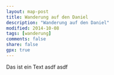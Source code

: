 ```yaml
---
layout: map-post
title: Wanderung auf den Daniel
description: "Wanderung auf den Daniel"
modified: 2014-10-08
tags: [wanderung]
comments: false
share: false
gpx: true
---
```


Das ist ein Text
asdf
asdf